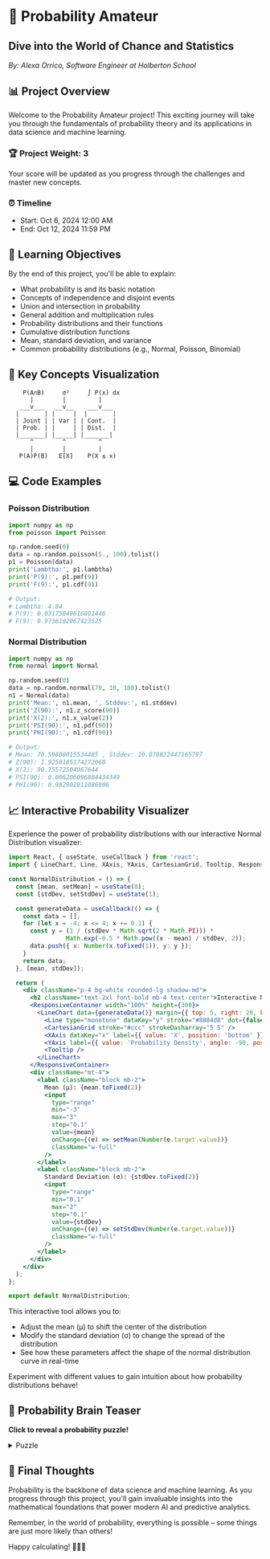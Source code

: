# 🎲 Probability Amateur

## Dive into the World of Chance and Statistics

*By: Alexa Orrico, Software Engineer at Holberton School*

## 📊 Project Overview

Welcome to the Probability Amateur project! This exciting journey will take you through the fundamentals of probability theory and its applications in data science and machine learning.

### 🏆 Project Weight: 3

Your score will be updated as you progress through the challenges and master new concepts.

### ⏰ Timeline

- Start: Oct 6, 2024 12:00 AM
- End: Oct 12, 2024 11:59 PM

## 🎯 Learning Objectives

By the end of this project, you'll be able to explain:

- What probability is and its basic notation
- Concepts of independence and disjoint events
- Union and intersection in probability
- General addition and multiplication rules
- Probability distributions and their functions
- Cumulative distribution functions
- Mean, standard deviation, and variance
- Common probability distributions (e.g., Normal, Poisson, Binomial)

## 🧮 Key Concepts Visualization

```
    P(A∩B)     σ²     ∫ P(x) dx
      |        |         |
   ___v___   __v__    ___v___
  |       | |     |  |       |
  | Joint | | Var | | Cont.  |
  | Prob. | |     | | Dist.  |
  |_______| |_____| |_______|
      ^        ^         ^
      |        |         |
   P(A)P(B)   E[X]    P(X ≤ x)
```

## 💻 Code Examples

### Poisson Distribution

```python
import numpy as np
from poisson import Poisson

np.random.seed(0)
data = np.random.poisson(5., 100).tolist()
p1 = Poisson(data)
print('Lambtha:', p1.lambtha)
print('P(9):', p1.pmf(9))
print('F(9):', p1.cdf(9))

# Output:
# Lambtha: 4.84
# P(9): 0.03175849616802446
# F(9): 0.9736102067423525
```

### Normal Distribution

```python
import numpy as np
from normal import Normal

np.random.seed(0)
data = np.random.normal(70, 10, 100).tolist()
n1 = Normal(data)
print('Mean:', n1.mean, ', Stddev:', n1.stddev)
print('Z(90):', n1.z_score(90))
print('X(2):', n1.x_value(2))
print('PSI(90):', n1.pdf(90))
print('PHI(90):', n1.cdf(90))

# Output:
# Mean: 70.59808015534485 , Stddev: 10.078822447165797
# Z(90): 1.9250185174272068
# X(2): 90.75572504967644
# PSI(90): 0.006206096804434349
# PHI(90): 0.982902011086006
```

## 📈 Interactive Probability Visualizer

Experience the power of probability distributions with our interactive Normal Distribution visualizer:

```jsx
import React, { useState, useCallback } from 'react';
import { LineChart, Line, XAxis, YAxis, CartesianGrid, Tooltip, ResponsiveContainer } from 'recharts';

const NormalDistribution = () => {
  const [mean, setMean] = useState(0);
  const [stdDev, setStdDev] = useState(1);

  const generateData = useCallback(() => {
    const data = [];
    for (let x = -4; x <= 4; x += 0.1) {
      const y = (1 / (stdDev * Math.sqrt(2 * Math.PI))) * 
                Math.exp(-0.5 * Math.pow((x - mean) / stdDev, 2));
      data.push({ x: Number(x.toFixed(1)), y: y });
    }
    return data;
  }, [mean, stdDev]);

  return (
    <div className="p-4 bg-white rounded-lg shadow-md">
      <h2 className="text-2xl font-bold mb-4 text-center">Interactive Normal Distribution</h2>
      <ResponsiveContainer width="100%" height={300}>
        <LineChart data={generateData()} margin={{ top: 5, right: 20, bottom: 5, left: 0 }}>
          <Line type="monotone" dataKey="y" stroke="#8884d8" dot={false} />
          <CartesianGrid stroke="#ccc" strokeDasharray="5 5" />
          <XAxis dataKey="x" label={{ value: 'X', position: 'bottom' }} />
          <YAxis label={{ value: 'Probability Density', angle: -90, position: 'insideLeft' }} />
          <Tooltip />
        </LineChart>
      </ResponsiveContainer>
      <div className="mt-4">
        <label className="block mb-2">
          Mean (μ): {mean.toFixed(2)}
          <input
            type="range"
            min="-3"
            max="3"
            step="0.1"
            value={mean}
            onChange={(e) => setMean(Number(e.target.value))}
            className="w-full"
          />
        </label>
        <label className="block mb-2">
          Standard Deviation (σ): {stdDev.toFixed(2)}
          <input
            type="range"
            min="0.1"
            max="2"
            step="0.1"
            value={stdDev}
            onChange={(e) => setStdDev(Number(e.target.value))}
            className="w-full"
          />
        </label>
      </div>
    </div>
  );
};

export default NormalDistribution;
```

This interactive tool allows you to:
- Adjust the mean (μ) to shift the center of the distribution
- Modify the standard deviation (σ) to change the spread of the distribution
- See how these parameters affect the shape of the normal distribution curve in real-time

Experiment with different values to gain intuition about how probability distributions behave!

## 🧠 Probability Brain Teaser

**Click to reveal a probability puzzle!**

<details>
<summary>Puzzle</summary>

You have three cards: one is red on both sides, one is blue on both sides, and one is red on one side and blue on the other. You pick a card at random and look at one side. It's red. What's the probability that the other side is also red?

<details>
<summary>Solution</summary>

The probability is 2/3! There are three red sides total, two of which are on the double-red card. So if you see a red side, it's twice as likely to be from the double-red card than from the mixed card.

</details>
</details>

## 🌟 Final Thoughts

Probability is the backbone of data science and machine learning. As you progress through this project, you'll gain invaluable insights into the mathematical foundations that power modern AI and predictive analytics. 

Remember, in the world of probability, everything is possible – some things are just more likely than others! 

Happy calculating! 🎉🔢🎲

